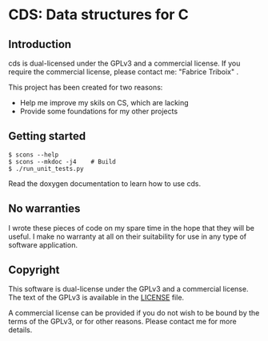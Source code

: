 CDS: Data structures for C
==========================


Introduction
------------

cds is dual-licensed under the GPLv3 and a commercial license. If you
require the commercial license, please contact me:
"Fabrice Triboix" <ftriboix-at-gmail-dot-com>.

This project has been created for two reasons:
 - Help me improve my skils on CS, which are lacking
 - Provide some foundations for my other projects


Getting started
---------------

    $ scons --help
    $ scons --mkdoc -j4    # Build
    $ ./run_unit_tests.py

Read the doxygen documentation to learn how to use cds.


No warranties
-------------

I wrote these pieces of code on my spare time in the hope that they will
be useful. I make no warranty at all on their suitability for use in
any type of software application.


Copyright
---------

This software is dual-license under the GPLv3 and a commercial license.
The text of the GPLv3 is available in the [LICENSE](LICENSE) file.

A commercial license can be provided if you do not wish to be bound by
the terms of the GPLv3, or for other reasons. Please contact me for more
details.
